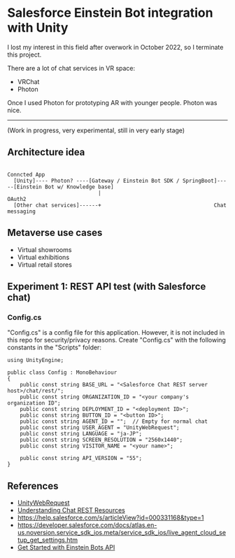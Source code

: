 # Salesforce Einstein Bot integration with Unity

I lost my interest in this field after overwork in October 2022, so I terminate this project.

There are a lot of chat services in VR space:
- VRChat
- Photon

Once I used Photon for prototyping AR with younger people. Photon was nice.

---

(Work in progress, very experimental, still in very early stage)

## Architecture idea

```
                                                                Conncted App
  [Unity]---- Photon? ----[Gateway / Einstein Bot SDK / SpringBoot]-----[Einstein Bot w/ Knowledge base]
                             |                                    OAuth2
  [Other chat services]------+                                    Chat messaging

```

## Metaverse use cases

- Virtual showrooms
- Virtual exhibitions
- Virtual retail stores

## Experiment 1: REST API test (with Salesforce chat)

### Config.cs

"Config.cs" is a config file for this application. However, it is not included in this repo for security/privacy reasons. Create "Config.cs" with the following constants in the "Scripts" folder:

```
using UnityEngine;

public class Config : MonoBehaviour
{
    public const string BASE_URL = "<Salesforce Chat REST server host>/chat/rest/";
    public const string ORGANIZATION_ID = "<your company's organization ID";
    public const string DEPLOYMENT_ID = "<deployment ID>";
    public const string BUTTON_ID = "<button ID>";
    public const string AGENT_ID = "";  // Empty for normal chat
    public const string USER_AGENT = "UnityWebRequest";
    public const string LANGUAGE = "ja-JP";
    public const string SCREEN_RESOLUTION = "2560x1440";
    public const string VISITOR_NAME = "<your name>";

    public const string API_VERSION = "55";
}
```

## References

- [UnityWebRequest](https://docs.unity3d.com/2022.2/Documentation/ScriptReference/Networking.UnityWebRequest.html)
- [Understanding Chat REST Resources](https://developer.salesforce.com/docs/atlas.en-us.live_agent_rest.meta/live_agent_rest/live_agent_rest_understanding_resources.htm)
- https://help.salesforce.com/s/articleView?id=000331168&type=1
- https://developer.salesforce.com/docs/atlas.en-us.noversion.service_sdk_ios.meta/service_sdk_ios/live_agent_cloud_setup_get_settings.htm
- [Get Started with Einstein Bots API](https://developer.salesforce.com/docs/service/einstein-bot-api/guide/prerequisites.html)
